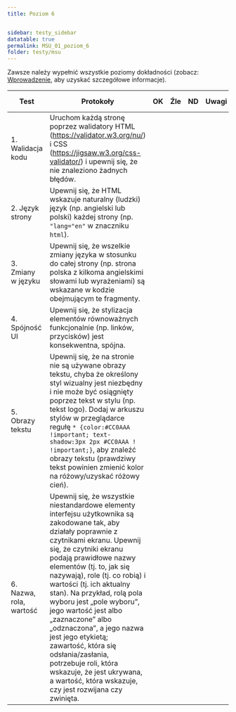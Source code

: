```yaml
---
title: Poziom 6


sidebar: testy_sidebar
datatable: true
permalink: MSU_01_poziom_6
folder: testy/msu
---
```



Zawsze należy wypełnić wszystkie poziomy dokładności (zobacz: [Wprowadzenie](MSU_00_wprowadzenie), aby uzyskać szczegółowe informacje).

| Test        | Protokoły                    |OK|Źle|ND| Uwagi  |KS WCAG|
|-------------|------------------------------|--|---|--|--------|--------|
|1. Walidacja kodu|Uruchom każdą stronę poprzez walidatory HTML (https://validator.w3.org/nu/) i CSS (https://jigsaw.w3.org/css-validator/) i upewnij się, że nie znaleziono żadnych błędów. | | | | |[4.1.1](https://wcag.lepszyweb.pl/#parsing)|
|2. Język strony|Upewnij się, że HTML wskazuje naturalny (ludzki) język (np. angielski lub polski) każdej strony (np. `"lang="en"` w znaczniku `html`). | | | | |[3.1.1](https://wcag.lepszyweb.pl/#language-of-page)|
|3. Zmiany w języku|Upewnij się, że wszelkie zmiany języka w stosunku do całej strony (np. strona polska z kilkoma angielskimi słowami lub wyrażeniami) są wskazane w kodzie obejmującym te fragmenty.| | | | |[3.1.2](https://wcag.lepszyweb.pl/#language-of-parts)|
|4. Spójność UI|Upewnij się, że stylizacja elementów równoważnych funkcjonalnie (np. linków, przycisków) jest konsekwentna, spójna.| | | | |[3.2.4](https://wcag.lepszyweb.pl/#consistent-identification)|
|5. Obrazy tekstu|Upewnij się, że na stronie nie są używane obrazy tekstu, chyba że określony styl wizualny jest niezbędny i nie może być osiągnięty poprzez tekst w stylu (np. tekst logo). Dodaj w arkuszu stylów w przeglądarce regułę `* {color:#CC0AAA !important; text-shadow:3px 2px #CC0AAA ! !important;}`, aby znaleźć obrazy tekstu (prawdziwy tekst powinien zmienić kolor na różowy/uzyskać różowy cień).| | | | |[1.4.5](https://wcag.lepszyweb.pl/#images-of-text)|
|6. Nazwa, rola, wartość|Upewnij się, że wszystkie niestandardowe elementy interfejsu użytkownika są zakodowane tak, aby działały poprawnie z czytnikami ekranu. Upewnij się, że czytniki ekranu podają prawidłowe nazwy elementów (tj. to, jak się nazywają), role (tj. co robią) i wartości (tj. ich aktualny stan). Na przykład, rolą pola wyboru jest „pole wyboru”, jego wartość jest albo „zaznaczone” albo „odznaczona”, a jego nazwa jest jego etykietą; zawartość, która się odsłania/zasłania, potrzebuje roli, która wskazuje, że jest ukrywana, a wartość, która wskazuje, czy jest rozwijana czy zwinięta.| | | | |[4.1.2](https://wcag.lepszyweb.pl/#name-role-value)|
